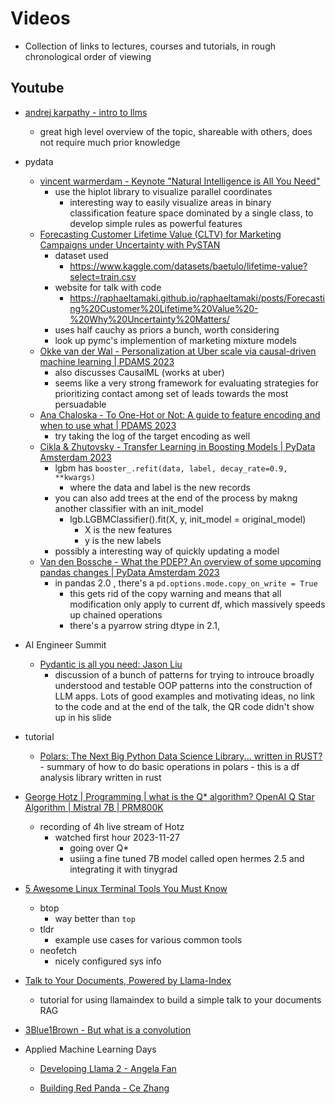 # Videos
- Collection of links to lectures, courses and tutorials, in rough chronological order of viewing
## Youtube
- [andrej karpathy - intro to llms](https://www.youtube.com/watch?v=zjkBMFhNj_g)
    - great high level overview of the topic, shareable with others, does not require much prior knowledge
- pydata
    - [vincent warmerdam - Keynote "Natural Intelligence is All You Need"](https://www.youtube.com/watch?v=C9p7suS-NGk)
        - use the hiplot library to visualize parallel coordinates
            - interesting way to easily visualize areas in binary classification feature space dominated by a single class, to develop simple rules as powerful features
    - [Forecasting Customer Lifetime Value (CLTV) for Marketing Campaigns under Uncertainty with PySTAN](https://www.youtube.com/watch?v=hcQST0RnN_o)
        - dataset used
            - https://www.kaggle.com/datasets/baetulo/lifetime-value?select=train.csv
        - website for talk with code
            - https://raphaeltamaki.github.io/raphaeltamaki/posts/Forecasting%20Customer%20Lifetime%20Value%20-%20Why%20Uncertainty%20Matters/
        - uses half cauchy as priors a bunch, worth considering
        - look up pymc's implemention of marketing mixture models 
    - [Okke van der Wal - Personalization at Uber scale via causal-driven machine learning | PDAMS 2023](https://www.youtube.com/watch?v=c_dOpCvkNc0)
        - also discusses CausalML (works at uber)
        - seems like a very strong framework for evaluating strategies for prioritizing contact among set of leads towards the most persuadable
    - [Ana Chaloska - To One-Hot or Not: A guide to feature encoding and when to use what | PDAMS 2023](https://www.youtube.com/watch?v=4Opsiqj6gcY)
        - try taking the log of the target encoding as well
    - [Cikla & Zhutovsky - Transfer Learning in Boosting Models | PyData Amsterdam 2023](https://www.youtube.com/watch?v=lmQw_B-JP9o)
        - lgbm has  `booster_.refit(data, label, decay_rate=0.9, **kwargs)`
            - where the data  and label is the new records
        - you can also add trees at the end of the process by makng another classifier with an init_model
            - lgb.LGBMClassifier().fit(X, y, init_model = original_model)
                - X is the new features
                - y is the new labels
        - possibly a interesting way of quickly updating a model
    - [Van den Bossche - What the PDEP? An overview of some upcoming pandas changes | PyData Amsterdam 2023](https://www.youtube.com/watch?v=z47QwqDUKTo)
        - in pandas 2.0 , there's a `pd.options.mode.copy_on_write = True`
            - this gets rid of the copy warning and means that all modification only apply to current df, which massively speeds up chained operations
            - there's a pyarrow string dtype in 2.1, 
- AI Engineer Summit
    - [Pydantic is all you need: Jason Liu](https://www.youtube.com/watch?v=yj-wSRJwrrc)
        - discussion of a bunch of patterns for trying to introuce broadly understood and testable OOP patterns into the construction of LLM apps. Lots of good examples and motivating ideas, no link to the code and at the end of the talk, the QR code didn't show up in his slide

- tutorial
	- [Polars: The Next Big Python Data Science Library... written in RUST?](https://www.youtube.com/watch?v=VHqn7ufiilE)
                - summary of how to do basic operations in polars
                        - this is a df analysis library written in rust

- [George Hotz | Programming | what is the Q* algorithm? OpenAI Q Star Algorithm | Mistral 7B | PRM800K](https://www.youtube.com/watch?v=2QO3vzwHXhg)
	- recording of 4h live stream of Hotz
		-  watched first hour 2023-11-27
			- going over Q*
			- usiing a fine tuned 7B model called open hermes 2.5 and integrating it with tinygrad

- [5 Awesome Linux Terminal Tools You Must Know](https://www.youtube.com/watch?v=ghWECXWi9kU)
    - btop
        - way better than `top`
    - tldr
        - example use cases for various common tools
    - neofetch
        - nicely configured sys info

- [Talk to Your Documents, Powered by Llama-Index](https://www.youtube.com/watch?v=WL7V9JUy2sE)
    - tutorial for using llamaindex to build a simple talk to your documents RAG

- [3Blue1Brown - But what is a convolution](https://www.youtube.com/watch?v=KuXjwB4LzSA)
- Applied Machine Learning Days 
    - [Developing Llama 2 - Angela Fan](https://www.youtube.com/watch?v=NvTSfdeAbnU)

    - [Building Red Panda - Ce Zhang](https://www.youtube.com/watch?v=zi75gM6ijWw)